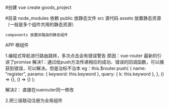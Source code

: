 #创建
vue create goods_project

#目录
node_modules 依赖
public 放静态文件
src 源代码
    assets 放置静态资源（一般是多个组件共用的静态资源）

    components 放置非路由的静态组件

APP 根组件

1.编程式导航进行路由跳转，多次点击会有错误警告
原因：vue-router  最新的引进了promise
解决1：通过给push方法传递相应的成功、错误的回调函数，可以捕获到错误，可以解决。但是治标不治本
eg：this.$router.push(
        {
          name: "register",
          params: { keyword: this.keyword },
          query: { k: this.keyword },
        },
        () => {},
        () => {}
      );

解决2：
直接在vuerouter同一修改


2.把三级联动注册为全局组件

